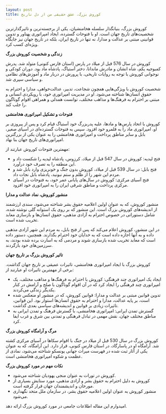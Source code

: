 ```yaml
---
layout: post
title: کوروش بزرگ، عشق حقیقی من از دل تاریخ
---
```


کوروش بزرگ، بنیانگذار سلسله هخامنشیان، یکی از برجسته‌ترین و تاثیرگذارترین شخصیت‌های تاریخ جهان است. او با فتوحات گسترده، ایجاد امپراتوری پهناور و تدوین قوانینی مبتنی بر عدالت و مدارا، نه تنها در تاریخ ایران، بلکه در تاریخ جهان نیز جایگاه ویژه‌ای کسب کرد.

**زندگی و شخصیت کوروش بزرگ**

کوروش در سال 576 قبل از میلاد در پارس (استان فارس کنونی) متولد شد. پدرش کمبوجیه یکم، شاه انشان و مادرش ماندانا، دختر آستیاگ، پادشاه ماد بود. دوران کودکی و نوجوانی کوروش با توجه به روایات تاریخی، با پرورش در دربار ماد و آموزش‌های نظامی و سیاسی سپری شد.

شخصیت کوروش با ویژگی‌هایی همچون شجاعت، تدبیر، عدالت‌خواهی، مدارا و احترام به حقوق انسان‌ها شناخته می‌شود. او در مدیریت امپراتوری خود، با رویکردی انسانی و مبتنی بر احترام به فرهنگ‌ها و مذاهب مختلف، توانست همدلی و همراهی اقوام گوناگون را جلب کند.

**فتوحات و تشکیل امپراتوری هخامنشی**

کوروش با اتحاد پارس‌ها و مادها، علیه پدربزرگ خود آستیاگ قیام کرد و پس از پیروزی بر او، امپراتوری ماد را به قلمرو خود افزود. سپس به فتوحات گسترده‌ای در آسیای صغیر، بابل و سایر مناطق پرداخت و امپراتوری هخامنشی را به عنوان یکی از بزرگترین امپراتوری‌های تاریخ جهان بنا نهاد.

مهمترین فتوحات کوروش عبارتند از:

* فتح لیدیه: کوروش در سال 547 قبل از میلاد، کرزوس، پادشاه لیدیه را شکست داد و این منطقه را به تصرف خود درآورد.
* فتح بابل: در سال 539 قبل از میلاد، کوروش بدون جنگ و خونریزی وارد بابل شد و مردم این شهر را از ظلم و ستم نبونید، پادشاه بابل نجات داد.
* فتح آسیای مرکزی: کوروش در سال‌های پایانی عمر خود، به فتوحات در آسیای مرکزی پرداخت و مناطق شرقی ایران را به امپراتوری خود افزود.

**منشور کوروش، نماد عدالت و مدارا**

منشور کوروش، که به عنوان اولین اعلامیه حقوق بشر شناخته می‌شود، سندی ارزشمند از اندیشه‌های کوروش بزرگ است. این منشور که بر روی یک استوانه گلی نوشته شده، شامل دستوراتی در خصوص احترام به آزادی مذهبی، حقوق انسان‌ها و بازسازی معابد تخریب شده است.

در این منشور، کوروش اعلام می‌کند که پس از فتح بابل، به مردم این شهر آزادی مذهبی داده و به آنها اجازه داده است که به خدایان خود احترام بگذارند. همچنین، دستور داده است که معابد تخریب شده بازسازی شوند و مردمی که به اسارت برده شده بودند، به سرزمین‌های خود بازگردند.

**تاثیر کوروش بزرگ بر تاریخ جهان**

کوروش بزرگ با ایجاد امپراتوری هخامنشی، تاثیرات عمیقی بر تاریخ جهان گذاشت. برخی از مهمترین تاثیرات او عبارتند از:

* ایجاد یک امپراتوری چند فرهنگی: کوروش با احترام به فرهنگ‌ها و مذاهب مختلف، یک امپراتوری چند فرهنگی را ایجاد کرد که در آن اقوام گوناگون با صلح و آرامش در کنار یکدیگر زندگی می‌کردند.
* تدوین قوانین مبتنی بر عدالت و مدارا: قوانین کوروش، که در منشور او منعکس شده است، بر پایه عدالت، مدارا و احترام به حقوق انسان‌ها استوار بود. این قوانین، تاثیرات زیادی بر قوانین و اندیشه‌های سیاسی بعدی گذاشت.
* گسترش تمدن ایرانی: امپراتوری هخامنشی، با گسترش فرهنگ و تمدن ایرانی به مناطق مختلف جهان، نقش مهمی در تبادل فرهنگی و تمدنی بین شرق و غرب ایفا کرد.

**مرگ و آرامگاه کوروش بزرگ**

کوروش بزرگ در سال 530 قبل از میلاد در جنگ با اقوام سکاها در آسیای مرکزی کشته شد. آرامگاه او در پاسارگاد، در استان فارس کنونی، قرار دارد. این آرامگاه، که به عنوان یکی از آثار ثبت شده در فهرست میراث جهانی یونسکو شناخته می‌شود، نمادی از عظمت و شکوه امپراتوری هخامنشی است.

**نکات مهم در مورد کوروش بزرگ**

* کوروش در تورات به عنوان منجی یهودیان شناخته می‌شود.
* کوروش به دلیل احترام به حقوق بشر و آزادی مذهبی، مورد ستایش بسیاری از مورخان و اندیشمندان جهان قرار گرفته است.
* منشور کوروش به عنوان اولین اعلامیه حقوق بشر، در سازمان ملل متحد نگهداری می‌شود.

امیدوارم این مقاله اطلاعات جامعی در مورد کوروش بزرگ ارائه دهد.
